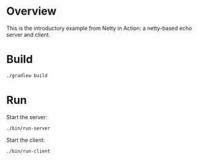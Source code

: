 # Overview

This is the introductory example from Netty in Action: a netty-based echo server and client.

# Build

```bash
./gradlew build
```

# Run

Start the server:

```bash
./bin/run-server
```

Start the client:

```bash
./bin/run-client
```